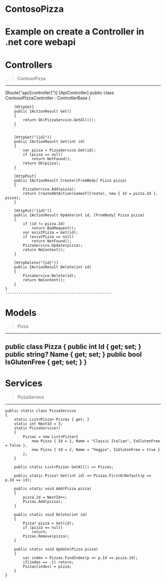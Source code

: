 # ContosoPizza
# Example on create a Controller in .net core webapi
# Controllers
  > ContosoPizza
  -------------------------------------------------
  [Route("api/[controller]")]
    [ApiController]
    public class ContosoPizzaController : ControllerBase
    {

        [HttpGet]
        public IActionResult Get()
        {
            return Ok(PizzaService.GetAll());
        }


        [HttpGet("{id}")]
        public IActionResult Get(int id)
        {
            var pizza = PizzaService.Get(id);
            if (pizza == null)
                return NotFound();
            return Ok(pizza);
        }

        [HttpPost]
        public IActionResult Create([FromBody] Pizza pizza)
        {
            PizzaService.Add(pizza);
            return CreatedAtAction(nameof(Create), new { Id = pizza.Id }, pizza);
        }

        [HttpPut("{id}")]
        public IActionResult Update(int id, [FromBody] Pizza pizza)
        {
            if (id != pizza.Id)
                return BadRequest();
            var existPizza = Get(id);
            if (existPizza == null)
                return NotFound();
            PizzaService.Update(pizza);
            return NoContent();
        }

        [HttpDelete("{id}")]
        public IActionResult Delete(int id)
        {
            PizzaService.Delete(id);
            return NoContent();
        }
    }
    ------------------------------------------------
# Models
  > Pizza
   -------------------------------------------------
   public class Pizza
    {
        public int Id { get; set; }
        public string? Name { get; set; }
        public bool IsGlutenFree { get; set; }
    }
   -------------------------------------------------
# Services
  > PizzaService
  --------------------------------------------------
    public static class PizzaService
    {
        static List<Pizza> Pizzas { get; }
        static int NextId = 3;
        static PizzaService()
        {
            Pizzas = new List<Pizza>{
                new Pizza { Id = 1, Name = "Classic Italian", IsGlutenFree = false },
                new Pizza { Id = 2, Name = "Veggie", IsGlutenFree = true }
            };
        }

        public static List<Pizza> GetAll() => Pizzas;

        public static Pizza? Get(int id) => Pizzas.FirstOrDefault(p => p.Id == id);

        public static void Add(Pizza pizza)
        {
            pizza.Id = NextId++;
            Pizzas.Add(pizza);
        }

        public static void Delete(int id)
        {
            Pizza? pizza = Get(id);
            if (pizza == null)
                return;
            Pizzas.Remove(pizza);
        }

        public static void Update(Pizza pizza)
        {
            var index = Pizzas.FindIndex(p => p.Id == pizza.Id);
            if(index == -1) return;
            Pizzas[index] = pizza;
        }
    }
